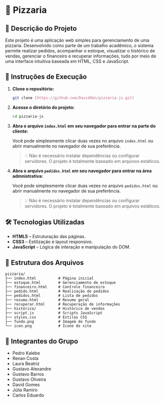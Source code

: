 # 🍕 Pizzaria

## 📌 Descrição do Projeto

Este projeto é uma aplicação web simples para gerenciamento de uma pizzaria. Desenvolvido como parte de um trabalho acadêmico, o sistema permite realizar pedidos, acompanhar o estoque, visualizar o histórico de vendas, gerenciar o financeiro e recuperar informações, tudo por meio de uma interface intuitiva baseada em HTML, CSS e JavaScript.

## 🚀 Instruções de Execução

1. **Clone o repositório:**

   ```bash
   git clone [https://github.com/DavidGbn/pizzaria-js.git]
   ```

2. **Acesse o diretório do projeto:**

   ```bash
   cd pizzaria-js
   ```

3. **Abra o arquivo `index.html` em seu navegador para entrar na parte do cliente:**

   Você pode simplesmente clicar duas vezes no arquivo `index.html` ou abrir manualmente no navegador de sua preferência.

   > 💡 Não é necessário instalar dependências ou configurar servidores. O projeto é totalmente baseado em arquivos estáticos.

4. **Abra o arquivo `pedidos.html` em seu navegador para entrar na área admnistrativa:**

   Você pode simplesmente clicar duas vezes no arquivo `pedidos.html` ou abrir manualmente no navegador de sua preferência.

   > 💡 Não é necessário instalar dependências ou configurar servidores. O projeto é totalmente baseado em arquivos estáticos.

## 🛠️ Tecnologias Utilizadas

- **HTML5** – Estruturação das páginas.
- **CSS3** – Estilização e layout responsivo.
- **JavaScript** – Lógica de interação e manipulação do DOM.

## 📁 Estrutura dos Arquivos

```
pizzaria/
├── index.html          # Página inicial
├── estoque.html        # Gerenciamento de estoque
├── financeiro.html     # Controle financeiro
├── pedido.html         # Realização de pedidos
├── pedidos.html        # Lista de pedidos
├── resumo.html         # Resumo geral
├── recuperar.html      # Recuperação de informações
├── histórico/          # Histórico de vendas
├── script.js           # Scripts JavaScript
├── styles.css          # Estilos CSS
├── fundo.png           # Imagem de fundo
└── icon.png            # Ícone do site
```

## 👥 Integrantes do Grupo

- Pedro Kalebe  
- Renan Costa  
- Laura Beatriz  
- Gustavo Alexandre  
- Gustavo Barros  
- Gustavo Oliveira  
- David Gomes  
- Júlia Ramiro  
- Carlos Eduardo
